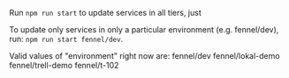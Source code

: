 Run `npm run start` to update services in all tiers, just

To update only services in only a particular environment (e.g. fennel/dev), run:
`npm run start fennel/dev`.

Valid values of "environment" right now are:
fennel/dev
fennel/lokal-demo
fennel/trell-demo
fennel/t-102

